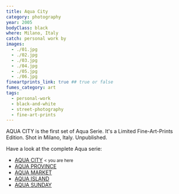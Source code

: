 ```yaml
---
title: Aqua City
category: photography
year: 2005
bodyClass: black
where: Milano, Italy
catch: personal work by
images:
  - ./01.jpg
  - ./02.jpg
  - ./03.jpg
  - ./04.jpg
  - ./05.jpg
  - ./06.jpg
fineartprints_link: true ## true or false
fumes_category: art
tags:
  - personal-work
  - black-and-white
  - street-photography
  - fine-art-prints
---
```


AQUA CITY is the first set of Aqua Serie. It's a Limited Fine-Art-Prints Edition. Shot in Milano, Italy. Unpublished.

Have a look at the complete Aqua serie:

- [AQUA CITY](./aqua-city) <small class='color_light'> < you are here </small>
- [AQUA PROVINCE](./aqua-province)
- [AQUA MARKET](./aqua-market)
- [AQUA ISLAND](./aqua-island)
- [AQUA SUNDAY](./aqua-sunday)

